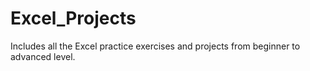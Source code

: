 # Excel_Projects
Includes all the Excel practice exercises and projects from beginner to advanced level. 
